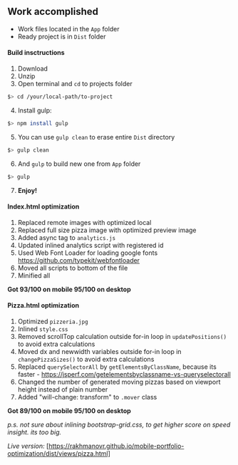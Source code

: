 ## Work accomplished

* Work files located in the `App` folder
* Ready project is in `Dist` folder

#### Build insctructions

1. Download
2. Unzip
3. Open terminal and `cd` to projects folder
  ``` bash
  $> cd /your/local-path/to-project
  ```
4. Install gulp:

  ``` bash
  $> npm install gulp
  ```
5. You can use `gulp clean` to erase entire `Dist` directory

  ``` bash
  $> gulp clean
  ```

6. And `gulp` to build new one from `App` folder

  ``` bash
  $> gulp
  ```
7. **Enjoy!**


#### Index.html optimization

1. Replaced remote images with optimized local
2. Replaced full size pizza image with optimized preview image
3. Added async tag to `analytics.js`
4. Updated inlined analytics script with registered id
5. Used Web Font Loader for loading google fonts https://github.com/typekit/webfontloader
6. Moved all scripts to bottom of the file
7. Minified all

**Got 93/100 on mobile 95/100 on desktop**

#### Pizza.html optimization

1. Optimized `pizzeria.jpg`
2. Inlined `style.css`
3. Removed scrollTop calculation outside for-in loop in `updatePositions()` to avoid extra calculations
4. Moved dx and newwidth variables outside for-in loop in `changePizzaSizes()` to avoid extra calculations
5. Replaced `querySelectorAll` by `getElementsByClassName`, because its faster - https://jsperf.com/getelementsbyclassname-vs-queryselectorall
6. Changed the number of generated moving pizzas based on viewport height instead of plain number
7. Added "will-change: transform" to `.mover` class

**Got 89/100 on mobile 95/100 on desktop**

*p.s. not sure about inlining bootstrap-grid.css, to get higher score on speed insight. its too big.*

*Live version:*
[https://rakhmanovr.github.io/mobile-portfolio-optimization/dist/views/pizza.html]

